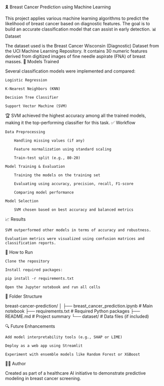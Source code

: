 🎗️ Breast Cancer Prediction using Machine Learning

This project applies various machine learning algorithms to predict the likelihood of breast cancer based on diagnostic features. The goal is to build an accurate classification model that can assist in early detection.
📊 Dataset

The dataset used is the Breast Cancer Wisconsin (Diagnostic) Dataset from the UCI Machine Learning Repository. It contains 30 numeric features derived from digitized images of fine needle aspirate (FNA) of breast masses.
🧠 Models Trained

Several classification models were implemented and compared:

    Logistic Regression

    K-Nearest Neighbors (KNN)

    Decision Tree Classifier

    Support Vector Machine (SVM)

🏆 SVM achieved the highest accuracy among all the trained models, making it the top-performing classifier for this task.
✅ Workflow

    Data Preprocessing

        Handling missing values (if any)

        Feature normalization using standard scaling

        Train-test split (e.g., 80-20)

    Model Training & Evaluation

        Training the models on the training set

        Evaluating using accuracy, precision, recall, F1-score

        Comparing model performance

    Model Selection

        SVM chosen based on best accuracy and balanced metrics

📈 Results

    SVM outperformed other models in terms of accuracy and robustness.

    Evaluation metrics were visualized using confusion matrices and classification reports.

🚀 How to Run

    Clone the repository

    Install required packages:

    pip install -r requirements.txt

    Open the Jupyter notebook and run all cells

📂 Folder Structure

breast-cancer-prediction/
│
├── breast_cancer_prediction.ipynb   # Main notebook
├── requirements.txt                 # Required Python packages
├── README.md                        # Project summary
└── dataset/                         # Data files (if included)

🔍 Future Enhancements

    Add model interpretability tools (e.g., SHAP or LIME)

    Deploy as a web app using Streamlit

    Experiment with ensemble models like Random Forest or XGBoost

👩‍🔬 Author

Created as part of a healthcare AI initiative to demonstrate predictive modeling in breast cancer screening.
